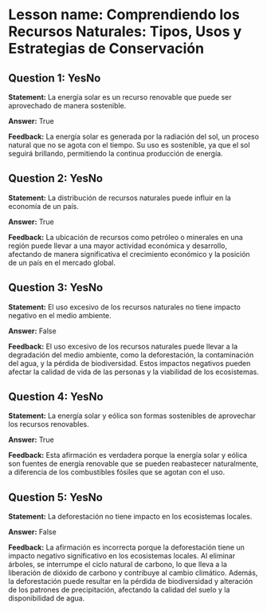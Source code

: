 # Lesson name: Comprendiendo los Recursos Naturales: Tipos, Usos y Estrategias de Conservación

## Question 1: YesNo

**Statement:** La energía solar es un recurso renovable que puede ser aprovechado de manera sostenible.

**Answer:** True

**Feedback:**
La energía solar es generada por la radiación del sol, un proceso natural que no se agota con el tiempo. Su uso es sostenible, ya que el sol seguirá brillando, permitiendo la continua producción de energía.


## Question 2: YesNo

**Statement:** La distribución de recursos naturales puede influir en la economía de un país.

**Answer:** True

**Feedback:**
La ubicación de recursos como petróleo o minerales en una región puede llevar a una mayor actividad económica y desarrollo, afectando de manera significativa el crecimiento económico y la posición de un país en el mercado global.


## Question 3: YesNo

**Statement:** El uso excesivo de los recursos naturales no tiene impacto negativo en el medio ambiente.

**Answer:** False

**Feedback:**
El uso excesivo de los recursos naturales puede llevar a la degradación del medio ambiente, como la deforestación, la contaminación del agua, y la pérdida de biodiversidad. Estos impactos negativos pueden afectar la calidad de vida de las personas y la viabilidad de los ecosistemas.


## Question 4: YesNo

**Statement:** La energía solar y eólica son formas sostenibles de aprovechar los recursos renovables.

**Answer:** True

**Feedback:**
Esta afirmación es verdadera porque la energía solar y eólica son fuentes de energía renovable que se pueden reabastecer naturalmente, a diferencia de los combustibles fósiles que se agotan con el uso.


## Question 5: YesNo

**Statement:** La deforestación no tiene impacto en los ecosistemas locales.

**Answer:** False

**Feedback:**
La afirmación es incorrecta porque la deforestación tiene un impacto negativo significativo en los ecosistemas locales. Al eliminar árboles, se interrumpe el ciclo natural de carbono, lo que lleva a la liberación de dióxido de carbono y contribuye al cambio climático. Además, la deforestación puede resultar en la pérdida de biodiversidad y alteración de los patrones de precipitación, afectando la calidad del suelo y la disponibilidad de agua.

